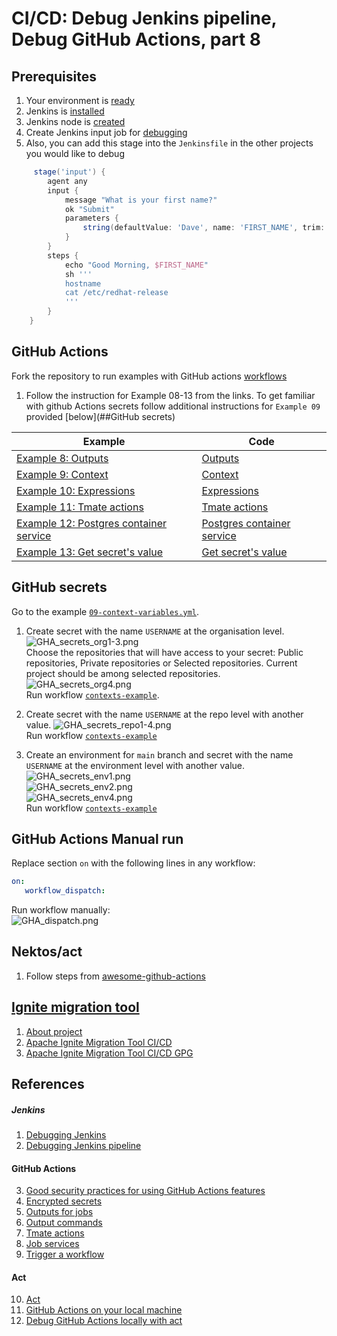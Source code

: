 # CI/CD: Debug Jenkins pipeline, Debug GitHub Actions, part 8

## Prerequisites
1. Your environment is [ready](https://github.com/Alliedium/awesome-jenkins#prerequisites)      
2. Jenkins is [installed](https://github.com/Alliedium/awesome-jenkins#instructions-to-install-jenkins-with-ansible-playbook)     
3. Jenkins node is [created](https://github.com/Alliedium/awesome-jenkins#create-jenkins-node-on-vm)       
4. Create Jenkins input job for [debugging](https://github.com/Alliedium/awesome-jenkins#create-jenkins-input-job)      
5. Also, you can add this stage into the `Jenkinsfile` in the other projects you would like to debug 
```groovy
     stage('input') {
        agent any
        input {
            message "What is your first name?"
            ok "Submit"
            parameters {
                string(defaultValue: 'Dave', name: 'FIRST_NAME', trim: true)
            }
        }
        steps {
            echo "Good Morning, $FIRST_NAME"
            sh '''
            hostname
            cat /etc/redhat-release
            '''
        }
    }
```

## GitHub Actions

Fork the repository to run examples with GitHub actions [workflows](https://github.com/Alliedium/awesome-github-actions/)
1. Follow the instruction for Example 08-13 from the links. To get familiar with github Actions secrets follow additional instructions for `Example 09` provided [below](##GitHub secrets)

| Example                                                                                                                   | Code                                                                                                                  |
|---------------------------------------------------------------------------------------------------------------------------|-----------------------------------------------------------------------------------------------------------------------|
| [Example 8: Outputs](https://github.com/Alliedium/awesome-github-actions#example-08-outputs)                              | [Outputs](https://github.com/Alliedium/awesome-github-actions/blob/main/.github/workflows/08-outputs.yml)         |
| [Example 9: Context](https://github.com/Alliedium/awesome-github-actions#example-09-context)                              | [Context](https://github.com/Alliedium/awesome-github-actions/blob/main/.github/workflows/09-context-variables.yml)      |
| [Example 10: Expressions](https://github.com/Alliedium/awesome-github-actions#example-10-expressions)                     | [Expressions](https://github.com/Alliedium/awesome-github-actions/blob/main/.github/workflows/10-context-expressions.yml)         |
| [Example 11: Tmate actions](https://github.com/Alliedium/awesome-github-actions#example-11-tmate-terminal)                | [Tmate actions](https://github.com/Alliedium/awesome-github-actions/blob/main/.github/workflows/11-tmate.yml) |
| [Example 12: Postgres container service](https://github.com/Alliedium/awesome-github-actions#example-12-postgres-service) | [Postgres container service](https://github.com/Alliedium/awesome-github-actions/blob/main/.github/workflows/12-postgres-example.yml)   |
| [Example 13: Get secret's value](https://github.com/Alliedium/awesome-github-actions#example-13-get-secret-value)         | [Get secret's value](https://github.com/Alliedium/awesome-github-actions/blob/main/.github/workflows/13-get-secret-value.yml)       |


## GitHub secrets

Go to the example [`09-context-variables.yml`](https://github.com/Alliedium/awesome-github-actions/blob/main/.github/workflows/09-context-variables.yml).    
1. Create secret with the name `USERNAME` at the organisation level.    
![GHA_secrets_org1-3.png](./images/GHA_secrets_org1-3.png)     
Choose the repositories that will have access to your secret: Public repositories, Private repositories or Selected repositories. Current project should be among selected repositories.        
![GHA_secrets_org4.png](./images/GHA_secrets_org4.png)     
Run workflow [`contexts-example`](https://github.com/Alliedium/awesome-github-actions/blob/main/.github/workflows/09-context-variables.yml).     

2. Create secret with the name `USERNAME` at the repo level with another value.
![GHA_secrets_repo1-4.png](./images/GHA_secrets_repo1-4.png)     
Run workflow [`contexts-example`](https://github.com/Alliedium/awesome-github-actions/blob/main/.github/workflows/09-context-variables.yml)    

3. Create an environment for `main` branch and secret with the name `USERNAME` at the environment level with another value.     
![GHA_secrets_env1.png](./images/GHA_secrets_env1.png)      
![GHA_secrets_env2.png](./images/GHA_secrets_env2.png)       
![GHA_secrets_env4.png](./images/GHA_secrets_env3.png)      
Run workflow [`contexts-example`](https://github.com/Alliedium/awesome-github-actions/blob/main/.github/workflows/09-context-variables.yml)     

## GitHub Actions Manual run
Replace section `on` with the following lines in any workflow: 
```yaml
on:
   workflow_dispatch:
```
Run workflow manually:     
![GHA_dispatch.png](./images/GHA_dispatch.png)

## Nektos/act
1. Follow steps from [awesome-github-actions](https://github.com/Alliedium/awesome-github-actions#nektos-act)

## [Ignite migration tool](https://github.com/Alliedium/ignite-migration-tool)

1. [About project](https://github.com/Alliedium/ignite-migration-tool/blob/main/README.md)
2. [Apache Ignite Migration Tool CI/CD](https://github.com/Alliedium/ignite-migration-tool/blob/main/README_CI.md)
3. [Apache Ignite Migration Tool CI/CD GPG](https://github.com/Alliedium/ignite-migration-tool/blob/main/README_GPG.md)

## References

##### Jenkins 
1. [Debugging Jenkins](https://www.reddit.com/r/jenkinsci/comments/z2qqbc/debugging_jenkins_by_inserting_a_breakpoint/)
2. [Debugging Jenkins pipeline](https://notes.asaleh.net/posts/debugging-jenkins-pipeline/)

#### GitHub Actions
3. [Good security practices for using GitHub Actions features](https://docs.github.com/en/actions/security-guides/security-hardening-for-github-actions)
4. [Encrypted secrets](https://docs.github.com/en/actions/security-guides/encrypted-secrets)
5. [Outputs for jobs](https://docs.github.com/en/actions/using-jobs/defining-outputs-for-jobs)
6. [Output commands](https://github.blog/changelog/2022-10-11-github-actions-deprecating-save-state-and-set-output-commands/)
7. [Tmate actions](https://github.com/mxschmitt/action-tmate)
8. [Job services](https://docs.github.com/en/actions/using-workflows/workflow-syntax-for-github-actions#jobsjob_idservices)
9. [Trigger a workflow](https://docs.github.com/en/actions/using-workflows/triggering-a-workflow)

#### Act
10. [Act](https://github.com/nektos/act)
11. [GitHub Actions on your local machine](https://dev.to/ken_mwaura1/run-github-actions-on-your-local-machine-bdm)
12. [Debug GitHub Actions locally with act](https://everyday.codes/tutorials/debug-github-actions-locally-with-act/)

